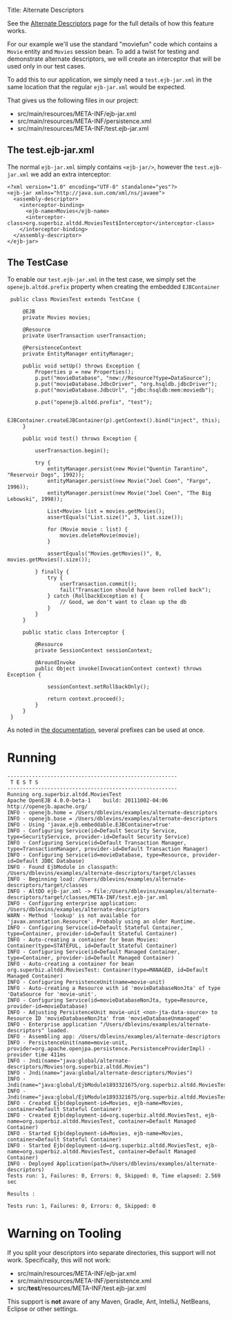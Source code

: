 Title: Alternate Descriptors

See the [Alternate Descriptors](../../alternate-descriptors.html) page for the full details of how this feature works.

For our example we'll use the standard "moviefun" code which contains a `Movie` entity and `Movies` session bean.  To add a twist
for testing and demonstrate alternate descriptors, we will create an interceptor that will be used only in our test cases.

To add this to our application, we simply need a `test.ejb-jar.xml` in the same location that the regular `ejb-jar.xml` would be expected.

That gives us the following files in our project:

 - src/main/resources/META-INF/ejb-jar.xml
 - src/main/resources/META-INF/persistence.xml
 - src/main/resources/META-INF/test.ejb-jar.xml

## The test.ejb-jar.xml

The normal `ejb-jar.xml` simply contains `<ejb-jar/>`, however the `test.ejb-jar.xml` we add an extra interceptor:

    <?xml version="1.0" encoding="UTF-8" standalone="yes"?>
    <ejb-jar xmlns="http://java.sun.com/xml/ns/javaee">
      <assembly-descriptor>
        <interceptor-binding>
          <ejb-name>Movies</ejb-name>
          <interceptor-class>org.superbiz.altdd.MoviesTest$Interceptor</interceptor-class>
        </interceptor-binding>
      </assembly-descriptor>
    </ejb-jar>

## The TestCase

To enable our `test.ejb-jar.xml` in the test case, we simply set the `openejb.altdd.prefix` property when creating the embedded `EJBContainer`

     public class MoviesTest extends TestCase {

         @EJB
         private Movies movies;

         @Resource
         private UserTransaction userTransaction;

         @PersistenceContext
         private EntityManager entityManager;

         public void setUp() throws Exception {
             Properties p = new Properties();
             p.put("movieDatabase", "new://Resource?type=DataSource");
             p.put("movieDatabase.JdbcDriver", "org.hsqldb.jdbcDriver");
             p.put("movieDatabase.JdbcUrl", "jdbc:hsqldb:mem:moviedb");

             p.put("openejb.altdd.prefix", "test");

             EJBContainer.createEJBContainer(p).getContext().bind("inject", this);
         }

         public void test() throws Exception {

             userTransaction.begin();

             try {
                 entityManager.persist(new Movie("Quentin Tarantino", "Reservoir Dogs", 1992));
                 entityManager.persist(new Movie("Joel Coen", "Fargo", 1996));
                 entityManager.persist(new Movie("Joel Coen", "The Big Lebowski", 1998));

                 List<Movie> list = movies.getMovies();
                 assertEquals("List.size()", 3, list.size());

                 for (Movie movie : list) {
                     movies.deleteMovie(movie);
                 }

                 assertEquals("Movies.getMovies()", 0, movies.getMovies().size());

             } finally {
                 try {
                     userTransaction.commit();
                     fail("Transaction should have been rolled back");
                 } catch (RollbackException e) {
                     // Good, we don't want to clean up the db
                 }
             }
         }

         public static class Interceptor {

             @Resource
             private SessionContext sessionContext;

             @AroundInvoke
             public Object invoke(InvocationContext context) throws Exception {

                 sessionContext.setRollbackOnly();

                 return context.proceed();
             }
         }
     }

As noted in [the documentation](../../alternate-descriptors.html), several prefixes can be used at once.

# Running


    -------------------------------------------------------
     T E S T S
    -------------------------------------------------------
    Running org.superbiz.altdd.MoviesTest
    Apache OpenEJB 4.0.0-beta-1    build: 20111002-04:06
    http://openejb.apache.org/
    INFO - openejb.home = /Users/dblevins/examples/alternate-descriptors
    INFO - openejb.base = /Users/dblevins/examples/alternate-descriptors
    INFO - Using 'javax.ejb.embeddable.EJBContainer=true'
    INFO - Configuring Service(id=Default Security Service, type=SecurityService, provider-id=Default Security Service)
    INFO - Configuring Service(id=Default Transaction Manager, type=TransactionManager, provider-id=Default Transaction Manager)
    INFO - Configuring Service(id=movieDatabase, type=Resource, provider-id=Default JDBC Database)
    INFO - Found EjbModule in classpath: /Users/dblevins/examples/alternate-descriptors/target/classes
    INFO - Beginning load: /Users/dblevins/examples/alternate-descriptors/target/classes
    INFO - AltDD ejb-jar.xml -> file:/Users/dblevins/examples/alternate-descriptors/target/classes/META-INF/test.ejb-jar.xml
    INFO - Configuring enterprise application: /Users/dblevins/examples/alternate-descriptors
    WARN - Method 'lookup' is not available for 'javax.annotation.Resource'. Probably using an older Runtime.
    INFO - Configuring Service(id=Default Stateful Container, type=Container, provider-id=Default Stateful Container)
    INFO - Auto-creating a container for bean Movies: Container(type=STATEFUL, id=Default Stateful Container)
    INFO - Configuring Service(id=Default Managed Container, type=Container, provider-id=Default Managed Container)
    INFO - Auto-creating a container for bean org.superbiz.altdd.MoviesTest: Container(type=MANAGED, id=Default Managed Container)
    INFO - Configuring PersistenceUnit(name=movie-unit)
    INFO - Auto-creating a Resource with id 'movieDatabaseNonJta' of type 'DataSource for 'movie-unit'.
    INFO - Configuring Service(id=movieDatabaseNonJta, type=Resource, provider-id=movieDatabase)
    INFO - Adjusting PersistenceUnit movie-unit <non-jta-data-source> to Resource ID 'movieDatabaseNonJta' from 'movieDatabaseUnmanaged'
    INFO - Enterprise application "/Users/dblevins/examples/alternate-descriptors" loaded.
    INFO - Assembling app: /Users/dblevins/examples/alternate-descriptors
    INFO - PersistenceUnit(name=movie-unit, provider=org.apache.openjpa.persistence.PersistenceProviderImpl) - provider time 411ms
    INFO - Jndi(name="java:global/alternate-descriptors/Movies!org.superbiz.altdd.Movies")
    INFO - Jndi(name="java:global/alternate-descriptors/Movies")
    INFO - Jndi(name="java:global/EjbModule1893321675/org.superbiz.altdd.MoviesTest!org.superbiz.altdd.MoviesTest")
    INFO - Jndi(name="java:global/EjbModule1893321675/org.superbiz.altdd.MoviesTest")
    INFO - Created Ejb(deployment-id=Movies, ejb-name=Movies, container=Default Stateful Container)
    INFO - Created Ejb(deployment-id=org.superbiz.altdd.MoviesTest, ejb-name=org.superbiz.altdd.MoviesTest, container=Default Managed Container)
    INFO - Started Ejb(deployment-id=Movies, ejb-name=Movies, container=Default Stateful Container)
    INFO - Started Ejb(deployment-id=org.superbiz.altdd.MoviesTest, ejb-name=org.superbiz.altdd.MoviesTest, container=Default Managed Container)
    INFO - Deployed Application(path=/Users/dblevins/examples/alternate-descriptors)
    Tests run: 1, Failures: 0, Errors: 0, Skipped: 0, Time elapsed: 2.569 sec

    Results :

    Tests run: 1, Failures: 0, Errors: 0, Skipped: 0

# Warning on Tooling

If you split your descriptors into separate directories, this support will not work.  Specifically, this will not work:

 - src/main/resources/META-INF/ejb-jar.xml
 - src/main/resources/META-INF/persistence.xml
 - src/**test**/resources/META-INF/test.ejb-jar.xml

This support is **not** aware of any Maven, Gradle, Ant, IntelliJ, NetBeans, Eclipse or other settings.





